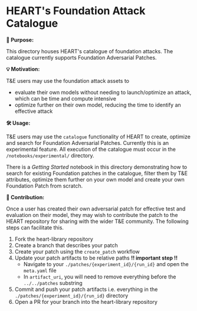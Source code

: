 # HEART's Foundation Attack Catalogue
__🎯 Purpose:__ 

This directory houses HEART's catalogue of foundation attacks. The catalogue currently supports Foundation Adversarial Patches. 

__💡 Motivation:__

T&E users may use the foundation attack assets to
- evaluate their own models without needing to launch/optimize an attack, which can be time and compute intensive
- optimize further on their own model, reducing the time to identify an effective attack

__🛠️ Usage:__

T&E users may use the `catalogue` functionality of HEART to create, optimize and search for Foundation Adversarial Patches. Currently this is an experimental feature. All execution of the catalogue must occur in the `/notebooks/experimental/` directory. 

There is a _Getting Started_ notebook in this directory demonstrating how to search for existing Foundation patches in the catalogue, filter them by T&E attributes, optimize them further on your own model and create your own Foundation Patch from scratch. 

__🤝 Contribution:__

Once a user has created their own adversarial patch for effective test and evaluation on their model, they may wish to contribute the patch to the HEART repository for sharing with the wider T&E community. The following steps can facilitate this.

1. Fork the heart-library repository
2. Create a branch that describes your patch
3. Create your patch using the `create_patch` workflow
4. Update your patch artifacts to be relative paths __‼️ important step ‼️__
   - Navigate to your `./patches/{experiment_id}/{run_id}` and open the `meta.yaml` file
   - In `artifact_uri`, you will need to remove everything before the `../../patches` substring
4. Commit and push your patch artifacts i.e. everything in the `./patches/{experiment_id}/{run_id}` directory
5. Open a PR for your branch into the heart-library repository
